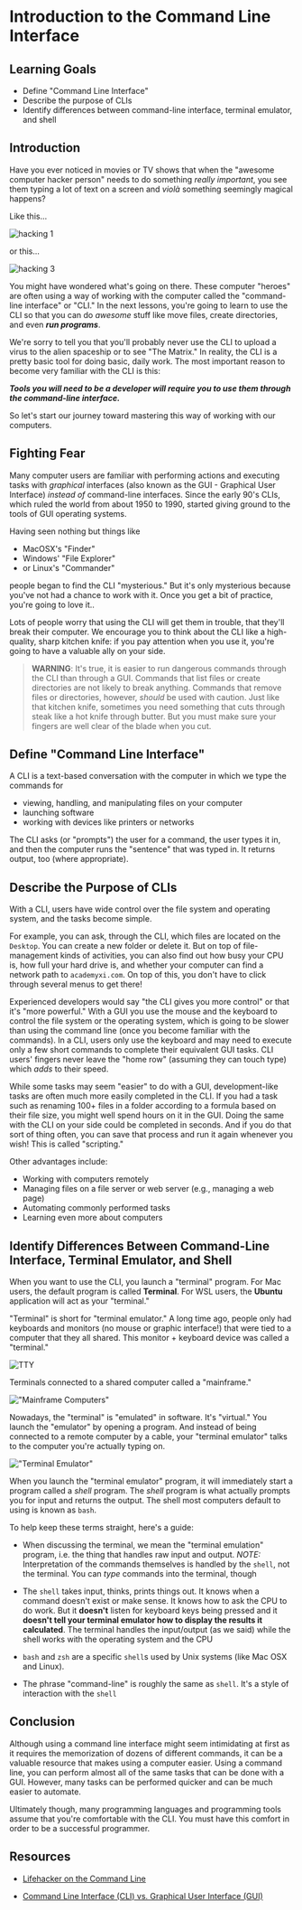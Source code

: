 # Introduction to the Command Line Interface

## Learning Goals

* Define "Command Line Interface"
* Describe the purpose of CLIs
* Identify differences between command-line interface, terminal emulator, and
  shell

## Introduction

Have you ever noticed in movies or TV shows that when the "awesome computer
hacker person" needs to do something _really important_, you see them typing a
lot of text on a screen and _viol&agrave;_ something seemingly magical happens?

Like this...

![hacking 1](https://curriculum-content.s3.amazonaws.com/prework/hack.gif)

or this...

![hacking 3](https://curriculum-content.s3.amazonaws.com/prework/hacking.gif)

You might have wondered what's going on there. These computer "heroes" are often
using a way of working with the computer called the "command-line interface" or
"CLI." In the next lessons, you're going to learn to use the CLI so that you can
do _awesome_ stuff like move files, create directories, and even ***run
programs***.

We're sorry to tell you that you'll probably never use the CLI to upload a virus
to the alien spaceship or to see "The Matrix." In reality, the CLI is a pretty
basic tool for doing basic, daily work. The most important reason
to become very familiar with the CLI is this:

 ***Tools you will need to be a developer will require you to use them through
 the command-line interface.***

So let's start our journey toward mastering this way of working with our computers.

## Fighting Fear

Many computer users are familiar with performing actions and executing tasks
with _graphical_ interfaces (also known as the GUI - Graphical User Interface)
_instead of_ command-line interfaces. Since the early 90's CLIs, which ruled
the world from about 1950 to 1990, started giving ground to the tools
of GUI operating systems.

Having seen nothing but things like

* MacOSX's "Finder"
* Windows' "File Explorer"
* or Linux's "Commander"

people began to find the CLI "mysterious." But it's only mysterious because
you've not had a chance to work with it. Once you get a bit of practice, you're
going to love it..

Lots of people worry that using the CLI will get them in trouble, that they'll
break their computer. We encourage you to think about the CLI like a high-quality,
sharp kitchen knife: if you pay attention when you use it, you're going to have
a valuable ally on your side.

> **WARNING**: It's true, it is easier to run dangerous commands through the CLI
> than through a GUI. Commands that list files or create directories are not
> likely to break anything. Commands that remove files or directories, however,
> _should_ be used with caution. Just like that kitchen knife, sometimes you
> need something that cuts through steak like a hot knife through butter. But
> you must make sure your fingers are well clear of the blade when you cut.

## Define "Command Line Interface"

A CLI is a text-based conversation with the computer in which we type the
commands for

* viewing, handling, and manipulating files on your computer
* launching software
* working with devices like printers or networks

The CLI asks (or "prompts") the user for a command, the user types it in, and
then the computer runs the "sentence" that was typed in. It returns output, too
(where appropriate).

## Describe the Purpose of CLIs

With a CLI, users have wide control over the file system and operating system,
and the tasks become simple.

For example, you can ask, through the CLI, which files are located on the
`Desktop`. You can create a new folder or delete it. But on top of
file-management kinds of activities, you can also find out how busy your CPU is,
how full your hard drive is, and whether your computer can find a network path
to `academyxi.com`. On top of this, you don't have to click through several
menus to get there!

Experienced developers would say "the CLI gives you more control" or that it's
"more powerful." With a GUI you use the mouse and the keyboard to control the
file system or the operating system, which is going to be slower than using the
command line (once you become familiar with the commands). In a CLI, users only
use the keyboard and may need to execute only a few short commands to complete
their equivalent GUI tasks. CLI users' fingers never leave the "home row"
(assuming they can touch type) which _adds_ to their speed.

While some tasks may seem "easier" to do with a GUI, development-like tasks are
often much more easily completed in the CLI. If you had a task such as renaming
100+ files in a folder according to a formula based on their file size, you
might well spend hours on it in the GUI. Doing the same with the CLI on your
side could be completed in seconds. And if you do that sort of thing often, you
can save that process and run it again whenever you wish! This is called
"scripting."

Other advantages include:

* Working with computers remotely
* Managing files on a file server or web server (e.g., managing a web page)
* Automating commonly performed tasks
* Learning even more about computers

## Identify Differences Between Command-Line Interface, Terminal Emulator, and Shell

When you want to use the CLI, you launch a "terminal" program. For Mac users, the
default program is called **Terminal**. For WSL users, the **Ubuntu** application will act
as your "terminal." 

"Terminal" is short for "terminal emulator." A long time ago, people only had keyboards and monitors (no
mouse or graphic interface!) that were tied to a computer that they all shared.
This monitor + keyboard device was called a "terminal."

![TTY](https://curriculum-content.s3.amazonaws.com/prework/tty3.jpg)

Terminals connected to a shared computer called a "mainframe."

!["Mainframe Computers"](https://curriculum-content.s3.amazonaws.com/cli-essentials/bash-intro/Image_56_MainFrameDiagram.png)

Nowadays, the "terminal" is "emulated" in software. It's "virtual." You launch
the "emulator" by opening a program. And instead of being connected to a remote computer by
a cable, your "terminal emulator" talks to the computer you're actually typing
on.

!["Terminal Emulator"](https://curriculum-content.s3.amazonaws.com/cli-essentials/bash-intro/Image_57_TerminalEmulator.png)

When you launch the "terminal emulator" program, it will immediately start a
program called a _shell_ program. The _shell_ program is what actually prompts
you for input and returns the output. The shell most computers default to using
is known as `bash`.

To help keep these terms straight, here's a guide:

* When discussing the terminal, we mean the "terminal emulation" program, i.e.
  the thing that handles raw input and output. *NOTE:* Interpretation of the
  commands themselves is handled by the `shell`, not the terminal. You can _type_
  commands into the terminal, though

* The `shell` takes input, thinks, prints things out. It knows when a command
  doesn't exist or make sense. It knows how to ask the CPU to do work. But it
  **doesn't** listen for keyboard keys being pressed and it **doesn't tell your
  terminal emulator how to display the results it calculated**. The terminal
  handles the input/output (as we said) while the shell works with the
  operating system and the CPU

* `bash` and `zsh` are a specific `shell`s used by Unix systems (like Mac OSX
  and Linux).
  
* The phrase "command-line" is roughly the same as `shell`. It's a style of
  interaction with the `shell`

## Conclusion

Although using a command line interface might seem intimidating at first as it
requires the memorization of dozens of different commands, it can be a valuable
resource that makes using a computer easier. Using a command line, you can
perform almost all of the same tasks that can be done with a GUI. However, many
tasks can be performed quicker and can be much easier to automate.

Ultimately though, many programming languages and programming tools assume that
you're comfortable with the CLI. You must have this comfort in order to be a
successful programmer.

## Resources

- [Lifehacker on the Command Line](http://lifehacker.com/5633909/who-needs-a-mouse-learn-to-use-the-command-line-for-almost-anything)

- [Command Line Interface (CLI) vs. Graphical User Interface (GUI)](https://www.cybrary.it/0p3n/command-line-interface-cli-vs-graphical-user-interface-gui/)
